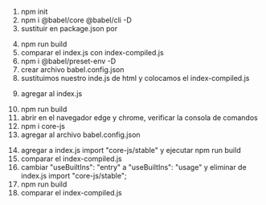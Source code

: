1. npm init
2. npm i @babel/core @babel/cli -D <!-- solo desarrollo -->
3. sustituir en package.json por
<!--
"scripts": {
    "build": "babel index.js -o index-compiled.js"
  },
 -->
4. npm run build
5. comparar el index.js con index-compiled.js
6. npm i @babel/preset-env -D <!-- solo desarrollo -->
7. crear archivo babel.config.json
8. sustituimos nuestro inde.js de html y colocamos el index-compiled.js
<!--/*****************************************************************************/ -->
9. agregar al index.js
<!--
const msj = "    hola".trimStart();
console.log(msj);
 -->
10. npm run build
11. abrir en el navegador edge y chrome, verificar la consola de comandos
12. npm i core-js
13. agregar al archivo babel.config.json
<!--
{
    "presets":[
        ["@babel/env",
        {
            "corejs":3.6,
            "useBuiltIns": "entry"
        }
    ]
]
}
 -->

14. agregar a index.js import "core-js/stable" y ejecutar npm run build
15. comparar el index-compiled.js
16. cambiar "useBuiltIns": "entry" a "useBuiltIns": "usage" y eliminar de index.js import "core-js/stable";
17. npm run build
18. comparar el index-compiled.js
